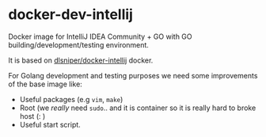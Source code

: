 # docker-dev-intellij
Docker image for IntelliJ IDEA Community + GO with GO building/development/testing environment.

It is based on [dlsniper/docker-intellij](https://github.com/dlsniper/docker-intellij) docker.

For Golang development and testing purposes we need some improvements of the base image like:
* Useful packages (e.g `vim`, `make`)
* Root (we _really_ need `sudo`.. and it is container so it is really hard to broke host (: )
* Useful start script.
